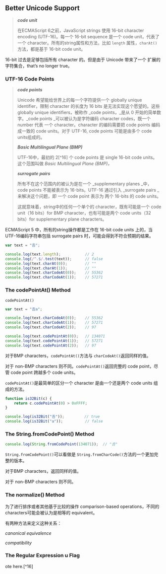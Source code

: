 ## Better Unicode Support

> _**code unit**_
>
> 在ECMAScript 6之前，JavaScript strings 使用 16-bit character encoding \(UTF-16\)。每一个 16-bit sequence 是一个 code unit，代表了一个 character。所有的string属性和方法，比如 `length` 属性，`charAt()` 方法，都是基于 16-bit code unit。

16-bit 过去是足够包括所有 character 的。但是由于 Unicode 带来了一个 扩展的字符集合，that’s no longer true。

### UTF-16 Code Points

> _**code points**_
>
> Unicode 希望能给世界上的每一个字符提供一个 globally unique identifier，限制 character 的长度为 16 bits 是无法实现这个愿望的。这些 globally unique identifiers，被称作 _code points，_是从 0 开始的简单数字。_code points _可以被认为是字符编码 character codes，既一个 number 代表 一个 character。character 的编码需要把 code points 编码成一致的 code units。对于 UTF-16, code points 可能是由多个 code units组成的。
>
> _**Basic Multilingual Plane \(BMP\)**_
>
> UTF-16中，最初的 2[^16] 个 code points 是 single 16-bit code units。这个范围叫做 _Basic Multilingual Plane \(BMP\)。_
>
> _**surrogate pairs**_
>
> 所有不在这个范围内的被认为是在一个 _supplementary planes _中，code points 不能被表示为 16-bits。UTF-16 通过引入 _surrogate pairs _来解决这个问题，即 一个 code point 表示为 两个 16-bits 的 code units。
>
> 这就意味着，string中的任何一个单个的 character，既有可能是一个 code unit（16 bits）for BMP character，也有可能是两个 code units（32 bits）for supplementary plane characters。

ECMAScript 5 中，所有的string操作都是工作在 16-bit code units 上的，当UTF-16编码字符串包括 surrogate pairs 时，可能会得到不符合预期的结果。

```js
var text = "𠮷";

console.log(text.length);           // 2
console.log(/^.$/.test(text));      // false
console.log(text.charAt(0));        // ""
console.log(text.charAt(1));        // ""
console.log(text.charCodeAt(0));    // 55362
console.log(text.charCodeAt(1));    // 57271
```

### The codePointAt\(\) Method

`codePointAt()`

```js
var text = "𠮷a";

console.log(text.charCodeAt(0));    // 55362
console.log(text.charCodeAt(1));    // 57271
console.log(text.charCodeAt(2));    // 97

console.log(text.codePointAt(0));   // 134071
console.log(text.codePointAt(1));   // 57271
console.log(text.codePointAt(2));   // 97
```

对于BMP characters，`codePointAt()`方法与 `charCodeAt()`返回同样的值。

对于 non-BMP characters 则不同。`codePointAt()`返回完整的 code point，尽管 code point 跨越多个 code units。

`codePointAt()`是最简单的区分一个 character 是由一个还是两个 code units 组成的方法。

```js
function is32Bit(c) {
    return c.codePointAt(0) > 0xFFFF;
}

console.log(is32Bit("𠮷"));         // true
console.log(is32Bit("a"));          // false
```

### The String.fromCodePoint\(\) Method

```js
console.log(String.fromCodePoint(134071));  // "𠮷"
```

`String.fromCodePoint()`可以看做是 `String.fromCharCode()`方法的一个更加完整的版本。

对于BMP characters，返回同样的值。

对于 non-BMP characters 则不同。

### The normalize\(\) Method

为了进行排序或者其他基于比较的操作 comparison-based operations，不同的characters可能会被认为是相等的 equivalent。

有两种方法来定义这种关系：

_canonical equivalence_

_compatibility_

### The Regular Expression u Flag

ote here.[^16]

